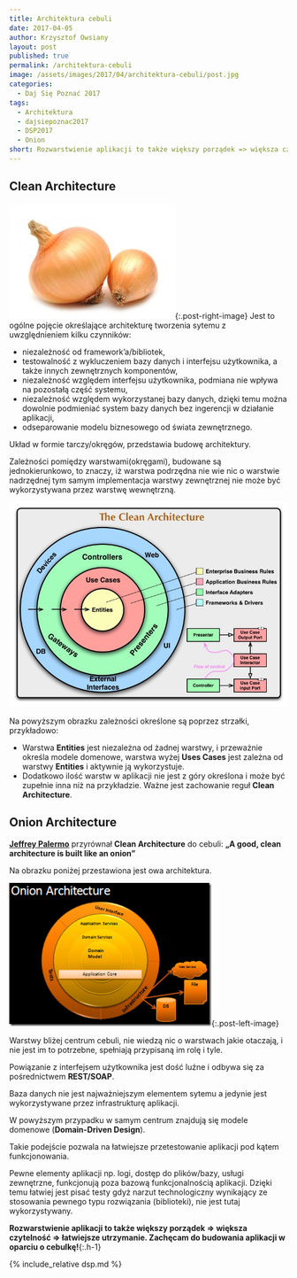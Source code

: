 ```yaml
---
title: Architektura cebuli
date: 2017-04-05
author: Krzysztof Owsiany
layout: post
published: true
permalink: /architektura-cebuli
image: /assets/images/2017/04/architektura-cebuli/post.jpg
categories:
  - Daj Się Poznać 2017
tags:
  - Architektura
  - dajsiepoznac2017
  - DSP2017
  - Onion
short: Rozwarstwienie aplikacji to także większy porządek => większa czytelność => łatwiejsze utrzymanie. Zachęcam do budowania aplikacji w oparciu o cebulkę!
---
```

## Clean Architecture
[![Architektura cebuli][post]][post-big]{:.post-right-image}
Jest to ogólne pojęcie określające architekturę tworzenia sytemu z uwzględnieniem kilku czynników:
* niezależność od framework&#8217;a/bibliotek,
* testowalność z wykluczeniem bazy danych i interfejsu użytkownika, a także innych zewnętrznych komponentów,
* niezależność względem interfejsu użytkownika, podmiana nie wpływa na pozostałą część systemu,
* niezależność względem wykorzystanej bazy danych, dzięki temu można dowolnie podmieniać system bazy danych bez ingerencji w działanie aplikacji,
* odseparowanie modelu biznesowego od świata zewnętrznego.
    
Układ w formie tarczy/okręgów, przedstawia budowę architektury.
    
Zależności pomiędzy warstwami(okręgami), budowane są jednokierunkowo, to znaczy, iż warstwa podrzędna nie wie nic o warstwie nadrzędnej tym samym implementacja warstwy zewnętrznej nie może być wykorzystywana przez warstwę wewnętrzną.
    
![Clean Architecture][clean-architecture]
    
Na powyższym obrazku zależności określone są poprzez strzałki, przykładowo:
* Warstwa **Entities** jest niezależna od żadnej warstwy, i przeważnie określa modele domenowe, warstwa wyżej **Uses Cases** jest zależna od warstwy **Entities** i aktywnie ją wykorzystuje.
* Dodatkowo ilość warstw w aplikacji nie jest z góry określona i może być zupełnie inna niż na przykładzie. Ważne jest zachowanie reguł **Clean Architecture**.
    
##  Onion Architecture
**[Jeffrey Palermo][jeffreypalermo]** przyrównał **Clean Architecture** do cebuli: **&#8222;A good, clean architecture is built like an onion&#8221;**

Na obrazku poniżej przestawiona jest owa architektura.

[![Onion Architecture][onion-architecture]][jeffreypalermo]{:.post-left-image}
    
Warstwy bliżej centrum cebuli, nie wiedzą nic o warstwach jakie otaczają, i nie jest im to potrzebne, spełniają przypisaną im rolę i tyle.

Powiązanie z interfejsem użytkownika jest dość luźne i odbywa się za pośrednictwem **REST/SOAP**.

Baza danych nie jest najważniejszym elementem sytemu a jedynie jest wykorzystywane przez infrastrukturę aplikacji.

W powyższym przypadku w samym centrum znajdują się modele domenowe (**Domain-Driven Design**).

Takie podejście pozwala na łatwiejsze przetestowanie aplikacji pod kątem funkcjonowania.

Pewne elementy aplikacji np. logi, dostęp do plików/bazy, usługi zewnętrzne, funkcjonują poza bazową funkcjonalnością aplikacji. Dzięki temu łatwiej jest pisać testy gdyż narzut technologiczny wynikający ze stosowania pewnego typu rozwiązania (biblioteki), nie jest tutaj wykorzystywany.

**Rozwarstwienie aplikacji to także większy porządek => większa czytelność => łatwiejsze utrzymanie. Zachęcam do budowania aplikacji w oparciu o cebulkę!**{:.h-1}
    
{% include_relative dsp.md %}

[post]: /assets/images/2017/04/architektura-cebuli/post.jpg
[post-big]: /assets/images/2017/04/architektura-cebuli/post-big.jpg

[onion-architecture]: /assets/images/2017/04/architektura-cebuli/onion-architecture.png

[clean-architecture]: /assets/images/2017/04/architektura-cebuli/clean-architecture.jpg

[jeffreypalermo]: http://jeffreypalermo.com/blog/the-onion-architecture-part-1